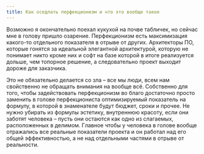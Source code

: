```yaml
---
title: Как оседлать перфекционизм и что это вообще такое
---
```


Возможно я окончательно поехал кукухой на почве табличек, но сейчас мне в голову пришло озарение. Перфекционизм есть максимизация какого-то отдельного показателя в отрыве от других. Архитекторы ПО, которые гонятся за идеальной элегантной архитектурой, которую не понимает никто кроме них и софт на базе которой в итоге реализуется дольше, чем топорное решение, а следовательно проект выходит дороже для заказчика.

Это не обязательно делается со зла – все мы люди, всем нам свойственно не обращать внимания на вообще всё. Собственно для того, чтобы задействовать перфекционизм во благо достаточно просто заменить в голове перфекциониста оптимизируемый показатель на формулу, в которой в знаменателе будут бюджет, сроки и прочее. Не нужно убирать из формулы эстетику, внутреннюю красоту, если они заботят человека – пусть они остаются как одно из слагаемых, расположенных в делимом. Главное чтобы у человека в голове вообще отражались все реальные показатели проекта и он работал над его общей эффективностью, а не над отдельными частями в отрыве от реальности.
